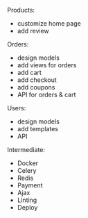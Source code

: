 Products:
 - customize home page
 - add review


Orders:
 - design models
 - add views for orders
 - add cart
 - add checkout
 - add coupons
 - API for orders & cart


Users:
 - design models
 - add templates
 - API


Intermediate:
 - Docker
 - Celery
 - Redis
 - Payment
 - Ajax
 - Linting
 - Deploy